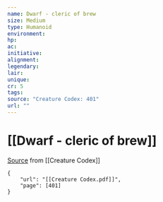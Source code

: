 ```yaml
---
name: Dwarf - cleric of brew
size: Medium
type: Humanoid
environment: 
hp: 
ac: 
initiative: 
alignment: 
legendary: 
lair: 
unique: 
cr: 5
tags: 
source: "Creature Codex: 401"
url: ""
---
```

# [[Dwarf - cleric of brew]]

[Source](zotero://open-pdf/library/items/NTNKJRHG?page=401) from [[Creature Codex]]

```pdf
{
	"url": "[[Creature Codex.pdf]]",
	"page": [401]
}
```

